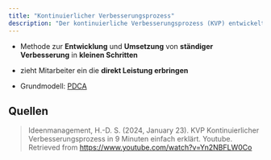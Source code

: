 ```yaml
---
title: "Kontinuierlicher Verbesserungsprozess"
description: "Der kontinuierliche Verbesserungsprozess (KVP) entwickelt und setzt ständige Verbesserung in kleinen Schritten um, indem Mitarbeiter einbezogen werden. Er basiert auf dem PDCA-Zyklus und zielt auf Effizienzsteigerung und Qualitätsverbesserung ab."
---
```


- Methode zur **Entwicklung** und **Umsetzung** von **ständiger Verbesserung** in **kleinen Schritten**
- zieht Mitarbeiter ein die **direkt Leistung erbringen**

- Grundmodell: [PDCA](/lerninhalte/pdca)

## Quellen

> Ideenmanagement, H.-D. S. (2024, January 23). KVP Kontinuierlicher Verbesserungsprozess in 9 Minuten einfach erklärt. Youtube. Retrieved from https://www.youtube.com/watch?v=Yn2NBFLW0Co